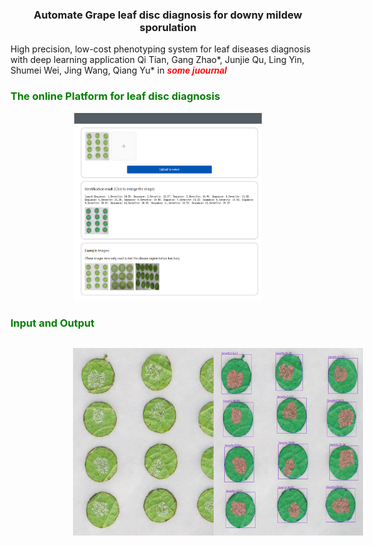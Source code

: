 <center><h3>Automate Grape leaf disc diagnosis for downy mildew sporulation </h3></center>

High precision, low-cost phenotyping system for leaf diseases diagnosis with deep learning application
Qi Tian, Gang Zhao*, Junjie Qu, Ling Yin, Shumei Wei, Jing Wang, Qiang Yu* 
in <font color='red' face='Arial'><strong>*some juournal*</strong> </font>


### <font color='green'>The online Platform for leaf disc diagnosis </font>
<p align='center'><img src='./assets/plantform.png' height=300 width=300></p>

### <font color='green'> Input and Output 
<div style='display:flex'>
<p align='left'><img src='./assets/IMG_2093.jpg' height=300 width=300  alt='Input'
                      style="margin-left: 100px;">
<p align='right'><img src='./assets/IMG_2093_result_box.jpg'  alt='Output'
                       height=300 width=300 style="margin-left: 60px;">
</div>




